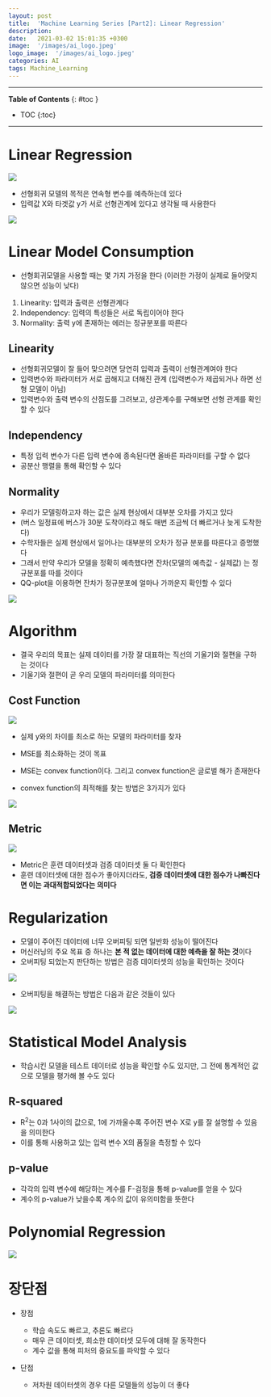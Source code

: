 ```yaml
---
layout: post
title:  'Machine Learning Series [Part2]: Linear Regression'
description: 
date:   2021-03-02 15:01:35 +0300
image:  '/images/ai_logo.jpeg'
logo_image:  '/images/ai_logo.jpeg'
categories: AI
tags: Machine_Learning
---
```

---

**Table of Contents**
{: #toc }
*  TOC
{:toc}

---

# Linear Regression

![](/images/ml_11.png)

- 선형회귀 모델의 목적은 연속형 변수를 예측하는데 있다
- 입력값 X와 타겟값 y가 서로 선형관계에 있다고 생각될 때 사용한다

![](/images/ml_9.png)

# Linear Model Consumption

- 선형회귀모델을 사용할 때는 몇 가지 가정을 한다 (이러한 가정이 실제로 들어맞지 않으면 성능이 낮다)

1. Linearity: 입력과 출력은 선형관계다
2. Independency: 입력의 특성들은 서로 독립이어야 한다
3. Normality: 출력 y에 존재하는 에러는 정규분포를 따른다 

## Linearity

- 선형회귀모델이 잘 들어 맞으려면 당연히 입력과 출력이 선형관계여야 한다
- 입력변수와 파라미터가 서로 곱해지고 더해진 관계 (입력변수가 제곱되거나 하면 선형 모델이 아님)
- 입력변수와 출력 변수의 산점도를 그려보고, 상관계수를 구해보면 선형 관계를 확인할 수 있다

## Independency

- 특정 입력 변수가 다른 입력 변수에 종속된다면 올바른 파라미터를 구할 수 없다
- 공분산 행렬을 통해 확인할 수 있다

## Normality

- 우리가 모델링하고자 하는 값은 실제 현상에서 대부분 오차를 가지고 있다
- (버스 일정표에 버스가 30분 도착이라고 해도 매번 조금씩 더 빠르거나 늦게 도착한다)
- 수학자들은 실제 현상에서 일어나는 대부분의 오차가 정규 분포를 따른다고 증명했다
- 그래서 만약 우리가 모델을 정확히 예측했다면 잔차(모델의 예측값 - 실제값) 는 정규분포를 따를 것이다
- QQ-plot을 이용하면 잔차가 정규분포에 얼마나 가까운지 확인할 수 있다

![](/images/ml_10.png)

# Algorithm
- 결국 우리의 목표는 실제 데이터를 가장 잘 대표하는 직선의 기울기와 절편을 구하는 것이다
- 기울기와 절편이 곧 우리 모델의 파라미터를 의미한다

## Cost Function

![](/images/ml_12.png)

- 실제 y와의 차이를 최소로 하는 모델의 파라미터를 찾자
- MSE를 최소화하는 것이 목표
- MSE는 convex function이다. 그리고 convex function은 글로벌 해가 존재한다

- convex function의 최적해를 찾는 방법은 3가지가 있다

![](/images/ml_13.png)


## Metric

![](/images/ml_14.png)

- Metric은 훈련 데이터셋과 검증 데이터셋 둘 다 확인한다
- 훈련 데이터셋에 대한 점수가 좋아지더라도, **검증 데이터셋에 대한 점수가 나빠진다면 이는 과대적합되었다는 의미다**

# Regularization

- 모델이 주어진 데이터에 너무 오버피팅 되면 일반화 성능이 떨어진다
- 머신러닝의 주요 목표 중 하나는 **본 적 없는 데이터에 대한 예측을 잘 하는 것**이다
- 오버피팅 되었는지 판단하는 방법은 검증 데이터셋의 성능을 확인하는 것이다

![](/images/ml_15.png)

- 오버피팅을 해결하는 방법은 다음과 같은 것들이 있다

![](/images/ml_16.png)


# Statistical Model Analysis

- 학습시킨 모델을 테스트 데이터로 성능을 확인할 수도 있지만, 그 전에 통계적인 값으로 모델을 평가해 볼 수도 있다

## R-squared

- R<sup>2</sup>는 0과 1사이의 값으로, 1에 가까울수록 주어진 변수 X로 y를 잘 설명할 수 있음을 의미한다
- 이를 통해 사용하고 있는 입력 변수 X의 품질을 측정할 수 있다

## p-value

- 각각의 입력 변수에 해당하는 계수를 F-검정을 통해 p-value를 얻을 수 있다
- 계수의 p-value가 낮을수록 계수의 값이 유의미함을 뜻한다

# Polynomial Regression

![](/images/ml_17.png)

# 장단점

- 장점
  - 학습 속도도 빠르고, 추론도 빠르다
  - 매우 큰 데이터셋, 희소한 데이터셋 모두에 대해 잘 동작한다
  - 계수 값을 통해 피처의 중요도를 파악할 수 있다

- 단점
  - 저차원 데이터셋의 경우 다른 모델들의 성능이 더 좋다